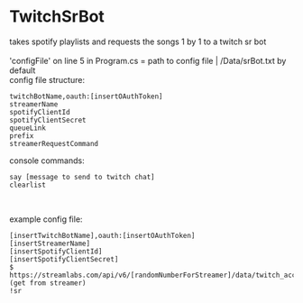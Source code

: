 # TwitchSrBot
takes spotify playlists and requests the songs 1 by 1 to a twitch sr bot
<br/><br/>
'configFile' on line 5 in Program.cs = path to config file | /Data/srBot.txt by default 
<br/>config file structure:
```
twitchBotName,oauth:[insertOAuthToken] 
streamerName
spotifyClientId
spotifyClientSecret
queueLink
prefix
streamerRequestCommand
```
  
console commands:
```
say [message to send to twitch chat]
clearlist
```

<br>

example config file: 
```
[insertTwitchBotName],oauth:[insertOAuthToken] 
[insertStreamerName]
[insertSpotifyClientId]
[insertSpotifyClientSecret]
$
https://streamlabs.com/api/v6/[randomNumberForStreamer]/data/twitch_account (get from streamer)
!sr
```
